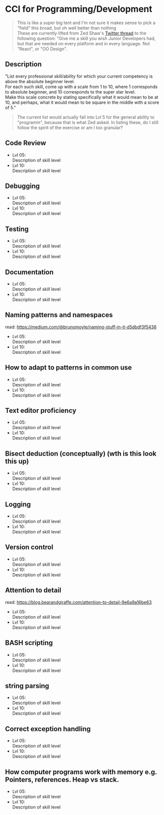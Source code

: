 # CCI for Programming/Development

> This is like a super big tent and I'm not sure it makes sense to pick a "field" this broad, but oh well better than nothing  
> These are currently lifted from Zed Shaw's [Twitter thread](https://twitter.com/zedshaw/status/887345112086437893) to the following question: "Give me a skill you wish Junior Developers had, but that are needed on every platform and in every language. Not "React", or "OO Design".

## Description
"List every professional skill/ability for which your current competency is above the absolute beginner level.  
For each such skill, come up with a scale from 1 to 10, where 1 corresponds to absolute beginner, and 10 corresponds to the super star level.  
Make this scale concrete by stating specifically what it would mean to be at 10, and perhaps, what it would mean to be square in the middle with a score of 5."

> The current list would actually fall into Lvl 5 for the general ability to "programm", because that is what Zed asked. In listing these,
do I still follow the spirit of the exercise or am I too granular?

## Code Review
- Lvl 05:  
  Description of skill level
- Lvl 10:  
  Description of skill level

## Debugging
- Lvl 05:  
  Description of skill level
- Lvl 10:  
  Description of skill level

## Testing
- Lvl 05:  
  Description of skill level
- Lvl 10:  
  Description of skill level

## Documentation
- Lvl 05:  
  Description of skill level
- Lvl 10:  
  Description of skill level

## Naming patterns and namespaces
read: https://medium.com/@brunomoyle/naming-stuff-in-it-d5dbdf3f5438
- Lvl 05:  
  Description of skill level
- Lvl 10:  
  Description of skill level

## How to adapt to patterns in common use
- Lvl 05:  
  Description of skill level
- Lvl 10:  
  Description of skill level

## Text editor proficiency
- Lvl 05:  
  Description of skill level
- Lvl 10:  
  Description of skill level

## Bisect deduction (conceptually) (wth is this look this up)
- Lvl 05:  
  Description of skill level
- Lvl 10:  
  Description of skill level

## Logging
- Lvl 05:  
  Description of skill level
- Lvl 10:  
  Description of skill level
  
## Version control
- Lvl 05:  
  Description of skill level
- Lvl 10:  
  Description of skill level
  
## Attention to detail
read: https://blog.bearandgiraffe.com/attention-to-detail-9e6a9a16be63
- Lvl 05:  
  Description of skill level
- Lvl 10:  
  Description of skill level
  
## BASH scripting
- Lvl 05:  
  Description of skill level
- Lvl 10:  
  Description of skill level
  
## string parsing
- Lvl 05:  
  Description of skill level
- Lvl 10:  
  Description of skill level
  
## Correct exception handling
- Lvl 05:  
  Description of skill level
- Lvl 10:  
  Description of skill level
  
## How computer programs work with memory e.g. Pointers, references. Heap vs stack.
- Lvl 05:  
  Description of skill level
- Lvl 10:  
  Description of skill level
